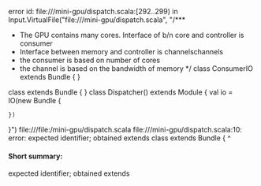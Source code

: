 error id: file://<WORKSPACE>/mini-gpu/dispatch.scala:[292..299) in Input.VirtualFile("file://<WORKSPACE>/mini-gpu/dispatch.scala", "/***
 * The GPU contains many cores. Interface of b/n core and controller is consumer
 * Interface between memory and controller is channelschannels
 * the consumer is based on number of cores
 * the channel is based on the bandwidth of memory
 */
class ConsumerIO extends Bundle {
}

class  extends Bundle {
}
class Dispatcher() extends Module {
	val io = IO(new Bundle {

	})

}")
file://<WORKSPACE>/file:<WORKSPACE>/mini-gpu/dispatch.scala
file://<WORKSPACE>/mini-gpu/dispatch.scala:10: error: expected identifier; obtained extends
class  extends Bundle {
       ^
#### Short summary: 

expected identifier; obtained extends